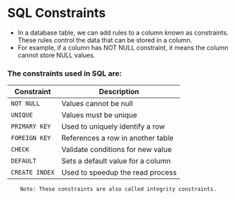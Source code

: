 # SQL Constraints

- In a database table, we can add rules to a column known as constraints. These rules control the data that can be
  stored in a column.
- For example, if a column has NOT NULL constraint, it means the column cannot store NULL values.

### The constraints used in SQL are:

| **Constraint** | **Description**                   |
|----------------|-----------------------------------|
| `NOT NULL`     | Values cannot be null             |
| `UNIQUE`       | Values must be unique             |
| `PRIMARY KEY`  | Used to uniquely identify a row   |
| `FOREIGN KEY`  | References a row in another table |
| `CHECK`        | Validate conditions for new value |
| `DEFAULT`      | Sets a default value for a column |
| `CREATE INDEX` | Used to speedup the  read process |

        Note: These constraints are also called integrity constraints.

